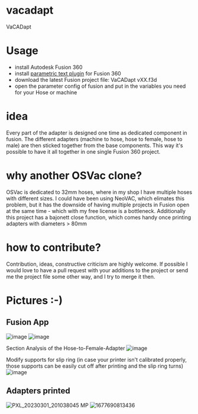 # vacadapt
VaCADapt


# Usage
- install Autodesk Fusion 360
- install [parametric text plugin](https://apps.autodesk.com/FUSION/en/Detail/Index?id=2114937992453312456&os=Win64&appLang=en) for Fusion 360
- download the latest Fusion project file: VaCADapt vXX.f3d
- open the parameter config of fusion and put in the variables you need for your Hose or machine

# idea
Every part of the adapter is designed one time as dedicated component in fusion. The different adapters (machine to hose, hose to female, hose to male) are then sticked together from the base components.
This way it's possible to have it all together in one single Fusion 360 project.

# why another OSVac clone?
OSVac is dedicated to 32mm hoses, where in my shop I have multiple hoses with different sizes. I could have been using NeoVAC, which elimates this problem, but it has the downside of having multiple projects in Fusion open at the same time - which with my free license is a bottleneck. Additionally this project has a bajonett close function, which comes handy once printing adapters with diameters > 80mm

# how to contribute?
Contribution, ideas, constructive criticism are highly welcome. If possible I would love to have a pull request with your additions to the project or send me the project file some other way, and I try to merge it then.

# Pictures :-)

## Fusion App
![image](https://user-images.githubusercontent.com/556083/222254499-67546b23-2944-4b04-9388-53d984a2f8b3.png)
![image](https://user-images.githubusercontent.com/556083/222255655-d776d36b-e0c2-4ad2-8bb1-8c516496848a.png)

Section Analysis of the Hose-to-Female-Adapter
![image](https://user-images.githubusercontent.com/556083/222261575-f3541ee1-6950-4a11-a503-69f1ecdcaceb.png)


Modify supports for slip ring (in case your printer isn't calibrated properly, those supports can be easily cut off after printing and the slip ring turns)
![image](https://user-images.githubusercontent.com/556083/222260163-97f94b79-872f-4c71-9290-a2cdb5c7698e.png)


## Adapters printed
![PXL_20230301_201038045 MP](https://user-images.githubusercontent.com/556083/222254785-7987b469-1be7-4534-ae0c-590ecdd1b94f.jpg)
![1677690813436](https://user-images.githubusercontent.com/556083/222254822-63bef9f3-0e80-4c5b-92d9-ac598b8828bc.jpg)

